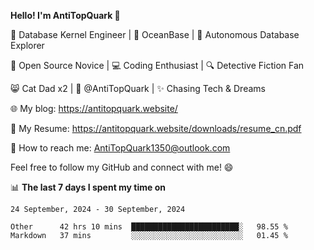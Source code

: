 
**Hello! I'm AntiTopQuark 👋**

🔧 Database Kernel Engineer | 🌊 OceanBase | 🤖 Autonomous Database Explorer

🌱 Open Source Novice | 💻 Coding Enthusiast | 🔍 Detective Fiction Fan

😸 Cat Dad x2 | 🎉 @AntiTopQuark | ✨ Chasing Tech & Dreams

🌐 My blog: https://antitopquark.website/

📄 My Resume: https://antitopquark.website/downloads/resume_cn.pdf

📧 How to reach me: AntiTopQuark1350@outlook.com

Feel free to follow my GitHub and connect with me! 😄

📊 **The last 7 days I spent my time on** 

<!--START_SECTION:waka-->
```text
24 September, 2024 - 30 September, 2024

Other      42 hrs 10 mins  ████████████████████████░   98.55 % 
Markdown   37 mins         ░░░░░░░░░░░░░░░░░░░░░░░░░   01.45 %
```
<!--END_SECTION:waka-->


